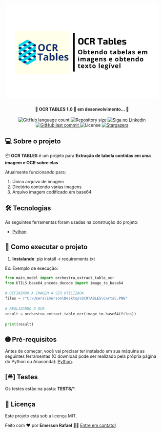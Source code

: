 <h1 align="center">
    <img alt="OCR TABLES" title="#OCRTABLES" src="./assets/banner.png" />
</h1>

<h4 align="center"> 
	🚧 OCR TABLES 1.0 🚀 em desenvolvimento... 🚧
</h4>

<p align="center">
  <img alt="GitHub language count" src="https://img.shields.io/github/languages/count/emersonrafaels/ocr_tables?color=%2304D361">

  <img alt="Repository size" src="https://img.shields.io/github/repo-size/emersonrafaels/ocr_tables">

  	
  <a href="https://www.linkedin.com/in/emerson-rafael/">
    <img alt="Siga no Linkedin" src="https://img.shields.io/badge/LinkedIn-0077B5?style=for-the-badge&logo=linkedin&logoColor=white">
  </a>
	
  
  <a href="https://github.com/emersonrafaels/ocr_tables/commits/main">
    <img alt="GitHub last commit" src="https://img.shields.io/github/last-commit/emersonrafaels/ocr_tables">
  </a>

  <img alt="License" src="https://img.shields.io/badge/license-MIT-brightgreen">
   <a href="https://github.com/emersonrafaels/ocr_tables/stargazers">
    <img alt="Stargazers" src="https://img.shields.io/github/stars/emersonrafaels/ocr_tables?style=social">
  </a>
</p>


## 💻 Sobre o projeto

📦 **OCR TABLES** é um projeto para **Extração de tabela contidas em uma imagem e OCR sobre elas**

Atualmente funcionando para:

 1. Único arquivo de imagem
 2. Diretório contendo várias imagens
 3. Arquivo imagem codificado em base64

## 🛠  Tecnologias

As seguintes ferramentas foram usadas na construção do projeto:

- [Python]

## 🚀 Como executar o projeto

1. **Instalando**: pip install -r requirements.txt

Ex: Exemplo de execução:

```python
from main_model import orchestra_extract_table_ocr
from UTILS.base64_encode_decode import image_to_base64

# DEFININDO A IMAGEM A SER UTILIZADA
files = r"C:\Users\Emerson\Desktop\OCRTABLES\Carta5.PNG"

# REALIZANDO O OCR
result = orchestra_extract_table_ocr(image_to_base64(files))

print(result)
```

## ➊ Pré-requisitos

Antes de começar, você vai precisar ter instalado em sua máquina as seguintes ferramentas (O download pode ser realizado pela própria página do Python ou Anaconda):
[Python](https://www.anaconda.com/products/individual).

## [≝] Testes
Os testes estão na pasta: **TESTS/***.

## 📝 Licença

Este projeto está sob a licença MIT.

Feito com ❤️ por **Emerson Rafael** 👋🏽 [Entre em contato!](https://www.linkedin.com/in/emerson-rafael/)

[Python]: https://www.python.org/downloads/